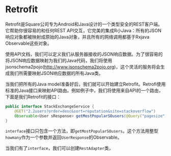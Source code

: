 # Retrofit

Retrofit是Square公司专为Android和Java设计的一个类型安全的REST客户端。它帮助你很容易的和任何REST API交互，它完美的集成R小Java：所有的JSON响应对象都被映射成原始的Java对象，并且所有的网络调用都基于Rxjava Observable这些对象。

使用API文档，我们可以定义我们从服务器接收的JSON响应数据。为了很容易的将JSON响应数据映射为我们的Java代码，我们将使用jsonschema2pojo(http://www.jsonschema2pojo.org)，这个灵活的服务将会生成我们所需要映射JSON响应数据的所有Java类。

当我们把所有的Java model准备好后，我们就可以开始建立Retrofit。Retrofi使用标准的Java接口来映射API路由。例如例子中，我们将使用来自API的一个路由，下面是我们Retrofit的接口：
```java
public interface StackExchangeService {
    @GET("2.2users?order=desc&sort=reputation&site=stackoverflow")
    Observable<User sResponse> getMostPopularSOusers(@Query("pagesize") int howmany);
}
```
`interface`接口只包含一个方法，即`getMostPopularSOusers`。这个方法用整型`howmany`作为一个参数并返回`UserResponse`的Observable。

当我们有了`interface`，我们可以创建`RestAdapter`类，
























```

